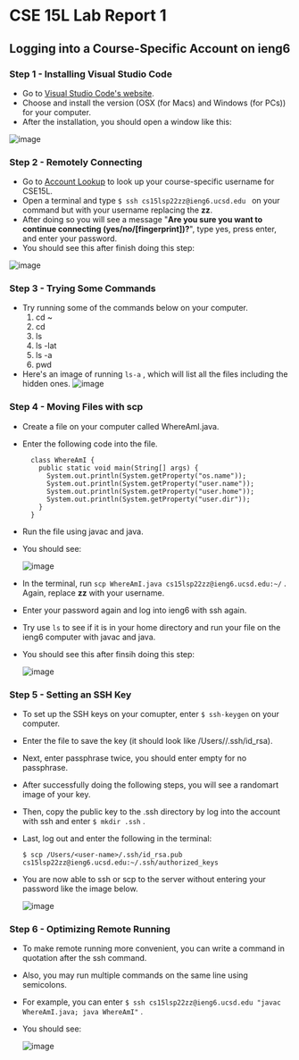 # CSE 15L Lab Report 1
## Logging into a Course-Specific Account on ieng6
### Step 1 - Installing Visual Studio Code

- Go to [Visual Studio Code's website](https://code.visualstudio.com/).
- Choose and install the version (OSX (for Macs) and Windows (for PCs)) for your computer.
- After the installation, you should open a window like this:

 ![image](https://user-images.githubusercontent.com/103228511/162597661-8caf1f49-58de-4ad2-9326-116cdbd6ccc0.png)

### Step 2 - Remotely Connecting
- Go to [Account Lookup](https://sdacs.ucsd.edu/~icc/index.php) to look up your course-specific username for CSE15L.
- Open a terminal and type ```$ ssh cs15lsp22zz@ieng6.ucsd.edu ``` 
 on your command but with your username replacing the **zz**.
- After doing so you will see a message "**Are you sure you want to continue connecting (yes/no/[fingerprint])?**", type yes, press enter, and enter your password.
- You should see this after finish doing this step:

 ![image](https://user-images.githubusercontent.com/103228511/162597774-730f62b4-e4d3-4b5a-bd35-7380c3772c4f.png)

### Step 3 - Trying Some Commands
- Try running some of the commands below on your computer. 
  1. cd ~
  2. cd
  3. ls
  4. ls -lat
  5. ls -a
  6. pwd
- Here's an image of running ```ls-a``` , which will list all the files including the hidden ones.
  ![image](https://user-images.githubusercontent.com/103228511/162597808-b6198151-2da4-44a5-96c2-e001de5510a5.png)

### Step 4 - Moving Files with scp
- Create a file on your computer called WhereAmI.java.
- Enter the following code into the file.
  ```
    class WhereAmI {
      public static void main(String[] args) {
        System.out.println(System.getProperty("os.name"));
        System.out.println(System.getProperty("user.name"));
        System.out.println(System.getProperty("user.home"));
        System.out.println(System.getProperty("user.dir"));
      }
    }
- Run the file using javac and java.
- You should see:

  ![image](https://user-images.githubusercontent.com/103228511/162597863-b82d4d9f-b500-4adf-9247-1d5485128388.png)

- In the terminal, run ```scp WhereAmI.java cs15lsp22zz@ieng6.ucsd.edu:~/``` . Again, replace **zz** with your username. 
- Enter your password again and log into ieng6 with ssh again. 
- Try use ```ls``` to see if it is in your home directory and run your file on the ieng6 computer with javac and java.
- You should see this after finsih doing this step:

  ![image](https://user-images.githubusercontent.com/103228511/162597871-dec3e723-16c3-4291-816b-88c84c3f1487.png)

### Step 5 - Setting an SSH Key
- To set up the SSH keys on your comupter, enter ```$ ssh-keygen``` on your computer. 
- Enter the file to save the key (it should look like /Users/<user-name>/.ssh/id_rsa).
- Next, enter passphrase twice, you should enter empty for no passphrase. 
- After successfully doing the following steps, you will see a randomart image of your key.
- Then, copy the public key to the .ssh directory by log into the account with ssh and enter ```$ mkdir .ssh``` . 
- Last, log out and enter the following in the terminal:
  
  ```$ scp /Users/<user-name>/.ssh/id_rsa.pub cs15lsp22zz@ieng6.ucsd.edu:~/.ssh/authorized_keys```
- You are now able to ssh or scp to the server without entering your password like the image below.
 
  ![image](https://user-images.githubusercontent.com/103228511/162597881-4b635310-7773-4181-9671-bdd39add15a6.png)

### Step 6 - Optimizing Remote Running
- To make remote running more convenient, you can write a command in quotation after the ssh command. 
- Also, you may run multiple commands on the same line using semicolons.
- For example, you can enter ```$ ssh cs15lsp22zz@ieng6.ucsd.edu "javac WhereAmI.java; java WhereAmI"``` . 
- You should see:
 
  ![image](https://user-images.githubusercontent.com/103228511/162597899-1b97159e-e8c4-4b7a-89f0-e1f045c8b187.png)

  


